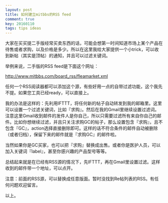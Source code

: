 ```yaml
---
layout: post
title: 如何建立mitbbs的RSS feed
comment: true
key: 20160110
tags: tips ideas
---
```


大家在买买提二手版经常买卖东西的话，可能会想第一时间知道市场上某个产品在待售或者求购，以及价格是多少。所以在这里我给大家提供一个小trick，可以收到新帖（其实是顶帖）的通知，并且可以过滤关键词。

举例来说，二手版的RSS feed是下面这个网址：

http://www.mitbbs.com/board_rss/fleamarket.xml

任何一个RSS阅读器都可以添加这个源，有些好用一点的自带过滤功能，这个我先不提。如果您工具已经ready，可以直接上。

我的办法是这样的：先利用IFTTT，将任何新的帖子自动转发到我的邮箱里。这里可以设置一个过滤关键词，比如『求购』。然后在我的Gmail里继续设置过滤词。注意这里Gmail收到邮件的发件人是你自己，所以只需要过滤所有来自你自己的邮件。比如你想继续过滤，并且只关注求购GC的帖子，那么设置包含『求购』，且不包含『GC』，action选择直接删除即可。这样的话不符合条件的邮件自动被删除（或者归档），保留下来的邮件就是『求购GC』的邮件啦。

当然如果你是GC买家，也可以把『求购』替换成出售。或者你是医护人员，可以加入关键词『label』，甚至你感兴趣的产品型号等等。

总结起来就是在已经有RSS源的情况下，先IFTTT，再在Gmail里设置过滤。这样收到的邮件带一个地址，可以点开。

注意：前面的RSS源，可以替换成任意版面。暂时没找到Re帖列表的RSS。有任何问题欢迎留言。

以上。
